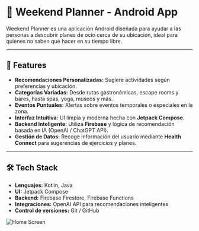 # 🎉 Weekend Planner - Android App

Weekend Planner es una aplicación Android diseñada para ayudar a las personas a descubrir planes de ocio cerca de su ubicación, ideal para quienes no saben qué hacer en su tiempo libre.  

---

## 🚀 Features

- **Recomendaciones Personalizadas:** Sugiere actividades según preferencias y ubicación.
- **Categorías Variadas:** Desde rutas gastronómicas, escape rooms y bares, hasta spas, yoga, museos y más.
- **Eventos Puntuales:** Alertas sobre eventos temporales o especiales en la zona.
- **Interfaz Intuitiva:** UI limpia y moderna hecha con **Jetpack Compose**.
- **Backend Inteligente:** Utiliza **Firebase** y lógica de recomendación basada en IA (OpenAI / ChatGPT API).
- **Gestión de Datos:** Recoge información del usuario mediante **Health Connect** para sugerencias de ejercicios y planes.

---

## 🛠 Tech Stack

- **Lenguajes:** Kotlin, Java  
- **UI:** Jetpack Compose  
- **Backend:** Firebase Firestore, Firebase Functions  
- **Integraciones:** OpenAI API para recomendaciones inteligentes  
- **Control de versiones:** Git / GitHub  

![Home Screen]([app/src/main/res/ScreenShots/viemurcia.png](https://cdn.pixabay.com/photo/2023/11/28/20/43/girls-8418210_1280.jpg))
